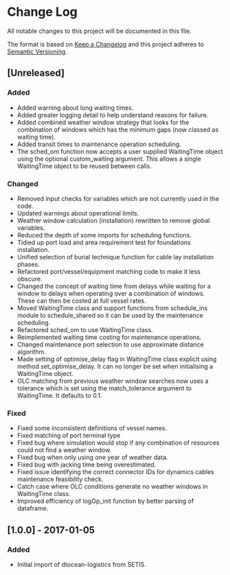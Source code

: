 # Change Log

All notable changes to this project will be documented in this file.

The format is based on [Keep a Changelog](http://keepachangelog.com/)
and this project adheres to [Semantic Versioning](http://semver.org/).

## [Unreleased]

### Added

- Added warning about long waiting times.
- Added greater logging detail to help understand reasons for failure.
- Added combined weather window strategy that looks for the combination of
  windows which has the minimum gaps (now classed as waiting time).
- Added transit times to maintenance operation scheduling.
- The sched_om function now accepts a user supplied WaitingTime object using
  the optional custom_waiting argument. This allows a single WaitingTime
  object to be reused between calls.

### Changed

- Removed input checks for variables which are not currently used in the code.
- Updated warnings about operational limits.
- Weather window calculation (installation) rewritten to remove global
  variables.
- Reduced the depth of some imports for scheduling functions.
- Tidied up port load and area requirement test for foundations installation.
- Unified selection of burial technique function for cable lay installation
  phases.
- Refactored port/vessel/equipment matching code to make it less obscure.
- Changed the concept of waiting time from delays while waiting for a window
  to delays when operating over a combination of windows. These can then be
  costed at full vessel rates.
- Moved WaitingTime class and support functions from schedule_ins module to
  schedule_shared so it can be used by the maintenance scheduling.
- Refactored sched_om to use WaitingTime class.
- Reimplemented waiting time costing for maintenance operations.
- Changed maintenance port selection to use approximate distance algorithm.
- Made setting of optimise_delay flag in WaitingTime class explicit using
  method set_optimise_delay. It can no longer be set when initialising a
  WaitingTime object.
- OLC matching from previous weather window searches now uses a tolerance
  which is set using the match_tolerance argument to WaitingTime. It defaults
  to 0.1.
  

### Fixed

- Fixed some inconsistent definitions of vessel names.
- Fixed matching of port terminal type
- Fixed bug where simulation would stop if any combination of resources could
  not find a weather window.
- Fixed bug when only using one year of weather data.
- Fixed bug with jacking time being overestimated.
- Fixed issue identifying the correct connector IDs for dynamics cables
  maintenance feasibility check.
- Catch case where OLC conditions generate no weather windows in WaitingTime
  class.
- Improved efficiency of logOp_init function by better parsing of dataframe.

## [1.0.0] - 2017-01-05

### Added

- Initial import of dtocean-logistics from SETIS.



